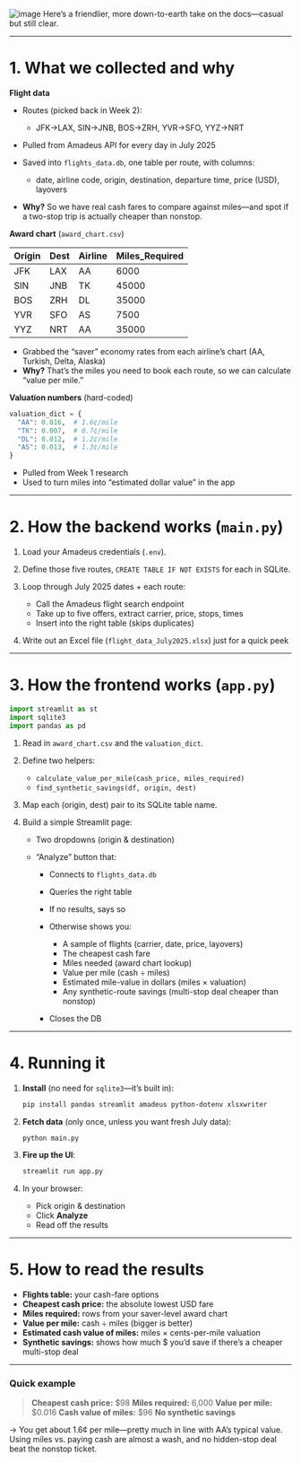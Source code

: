 ![image](https://github.com/user-attachments/assets/291bf522-03e7-41fd-9923-3499af98601d)
Here’s a friendlier, more down-to-earth take on the docs—casual but still clear.

---

# 1. What we collected and why

**Flight data**

* Routes (picked back in Week 2):

  * JFK→LAX, SIN→JNB, BOS→ZRH, YVR→SFO, YYZ→NRT
* Pulled from Amadeus API for every day in July 2025
* Saved into `flights_data.db`, one table per route, with columns:

  * date, airline code, origin, destination, departure time, price (USD), layovers
* **Why?** So we have real cash fares to compare against miles—and spot if a two-stop trip is actually cheaper than nonstop.

**Award chart** (`award_chart.csv`)

| Origin | Dest | Airline | Miles\_Required |
| ------ | ---- | ------- | --------------- |
| JFK    | LAX  | AA      | 6000            |
| SIN    | JNB  | TK      | 45000           |
| BOS    | ZRH  | DL      | 35000           |
| YVR    | SFO  | AS      | 7500            |
| YYZ    | NRT  | AA      | 35000           |

* Grabbed the “saver” economy rates from each airline’s chart (AA, Turkish, Delta, Alaska)
* **Why?** That’s the miles you need to book each route, so we can calculate “value per mile.”

**Valuation numbers** (hard-coded)

```python
valuation_dict = {
  "AA": 0.016,  # 1.6¢/mile
  "TK": 0.007,  # 0.7¢/mile
  "DL": 0.012,  # 1.2¢/mile
  "AS": 0.013,  # 1.3¢/mile
}
```

* Pulled from Week 1 research
* Used to turn miles into “estimated dollar value” in the app

---

# 2. How the backend works (`main.py`)

1. Load your Amadeus credentials (`.env`).
2. Define those five routes, `CREATE TABLE IF NOT EXISTS` for each in SQLite.
3. Loop through July 2025 dates + each route:

   * Call the Amadeus flight search endpoint
   * Take up to five offers, extract carrier, price, stops, times
   * Insert into the right table (skips duplicates)
4. Write out an Excel file (`flight_data_July2025.xlsx`) just for a quick peek

---

# 3. How the frontend works (`app.py`)

```python
import streamlit as st
import sqlite3
import pandas as pd
```

1. Read in `award_chart.csv` and the `valuation_dict`.
2. Define two helpers:

   * `calculate_value_per_mile(cash_price, miles_required)`
   * `find_synthetic_savings(df, origin, dest)`
3. Map each (origin, dest) pair to its SQLite table name.
4. Build a simple Streamlit page:

   * Two dropdowns (origin & destination)
   * “Analyze” button that:

     * Connects to `flights_data.db`
     * Queries the right table
     * If no results, says so
     * Otherwise shows you:

       * A sample of flights (carrier, date, price, layovers)
       * The cheapest cash fare
       * Miles needed (award chart lookup)
       * Value per mile (cash ÷ miles)
       * Estimated mile-value in dollars (miles × valuation)
       * Any synthetic-route savings (multi-stop deal cheaper than nonstop)
     * Closes the DB

---

# 4. Running it

1. **Install** (no need for `sqlite3`—it’s built in):

   ```bash
   pip install pandas streamlit amadeus python-dotenv xlsxwriter
   ```
2. **Fetch data** (only once, unless you want fresh July data):

   ```bash
   python main.py
   ```
3. **Fire up the UI**:

   ```bash
   streamlit run app.py
   ```
4. In your browser:

   * Pick origin & destination
   * Click **Analyze**
   * Read off the results

---

# 5. How to read the results

* **Flights table:** your cash-fare options
* **Cheapest cash price:** the absolute lowest USD fare
* **Miles required:** rows from your saver-level award chart
* **Value per mile:** cash ÷ miles (bigger is better)
* **Estimated cash value of miles:** miles × cents-per-mile valuation
* **Synthetic savings:** shows how much \$ you’d save if there’s a cheaper multi-stop deal

---

### Quick example

> **Cheapest cash price:** \$98
> **Miles required:** 6,000
> **Value per mile:** \$0.016
> **Cash value of miles:** \$96
> **No synthetic savings**

→ You get about 1.6¢ per mile—pretty much in line with AA’s typical value. Using miles vs. paying cash are almost a wash, and no hidden-stop deal beat the nonstop ticket.

